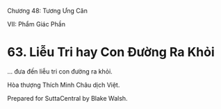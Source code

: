  

Chương 48: Tương Ưng Căn

VII: Phẩm Giác Phần

# 63\. Liễu Tri hay Con Ðường Ra Khỏi

… đưa đến liễu tri con đường ra khỏi.

Hòa thượng Thích Minh Châu dịch Việt.

Prepared for SuttaCentral by Blake Walsh.